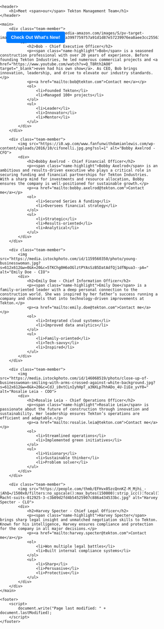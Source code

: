 <!DOCTYPE html>
<html>
<head>
    <title>Tekton - Our Team</title>
    <meta charset="UTF-8">
    <style>
        html, body {
            font-family: Arial, sans-serif;
            margin: 0;
            padding: 0;
            background-image: url('https://www.explore.com/img/gallery/view-chicagos-skyline-from-an-underrated-destination-instead-of-this-tourist-trap/intro-1704400150.jpg');
            background-size: cover;
            background-position: center;
            background-attachment: fixed;
        }
        #download-btn {
            position: fixed;
            top: 100px;
            left: 20px;
            background-color: #007BFF;
            color: white;
            padding: 10px 15px;
            border: none;
            border-radius: 5px;
            font-weight: bold;
            cursor: pointer;
            z-index: 1000;
            text-decoration: none;
        }
        header {
            background-color: rgba(255, 255, 255, 0.85);
            color: black;
            padding: 20px;
            text-align: center;
            font-family: "Andale Mono", monospace;
        }
        header h1 {
            font-weight: normal;
        }
        header h1 span {
            text-transform: uppercase;
            font-weight: bold;
            text-decoration: underline;
            font-style: italic;
        }
        main {
            padding: 20px;
            color: #000000;
        }
        .team-member {
            background-color: rgba(255, 255, 255, 0.95);
            padding: 15px;
            margin: 15px 0;
            border-radius: 8px;
            box-shadow: 0 2px 5px rgba(0,0,0,0.1);
            display: flex;
            align-items: center;
            font-family: 'Georgia', serif;
        }
        .team-member img {
            width: 150px;
            height: 150px;
            border-radius: 8px;
            margin-right: 20px;
            object-fit: cover;
        }
        .team-member h2 {
            margin-top: 0;
            font-style: italic;
        }
        .team-member p {
            font-size: 12px;
            color: #333333;
        }
        ul, ol {
            margin-top: 10px;
            margin-bottom: 20px;
            font-size: 12px;
        }
        footer {
            text-align: center;
            padding: 15px;
            background-color: rgba(255, 255, 255, 0.85);
            font-size: 12px;
        }
        .name-highlight {
            color: blue;
        }
        a[href^="mailto:"] {
            color: red;
        }
    </style>
</head>
<body>
    <a id="download-btn" href="/mnt/data/Our Newest Building.pdf" download>
        Check Out What's New!
    </a>

    <header>
        <h1>Meet <span>our</span> Tekton Management Team</h1>
    </header>

    <main>
        <div class="team-member">
            <img src="https://m.media-amazon.com/images/S/pv-target-images/03125e3dba48c2b4fffa8ea3997759757a91d1d87e57239976ea8aee3cc25563._SX1080_FMjpg_.jpg">
            <div>
                <h2>Bob - Chief Executive Officer</h2>
                <p><span class="name-highlight">Bob</span> is a seasoned construction professional with over 20 years of experience. Before founding Tekton Industries, he led numerous commercial projects and <a href="https://www.youtube.com/watch?v=Q_T8Rth2AO0" target="_blank">even had his own show</a>. As CEO, Bob brings innovation, leadership, and drive to elevate our industry standards.</p>
                <p><a href="mailto:bob@tekton.com">Contact me</a></p>
                <ol>
                    <li>Founded Tekton</li>
                    <li>Managed 100+ projects</li>
                </ol>
                <ul>
                    <li>Leader</li>
                    <li>Innovator</li>
                    <li>Mentor</li>
                </ul>
            </div>
        </div>

        <div class="team-member">
            <img src="https://i0.wp.com/www.fanfunwithdamianlewis.com/wp-content/uploads/2016/10/cifonelli.jpg.png?ssl=1" alt="Bobby Axelrod - CFO">
            <div>
                <h2>Bobby Axelrod - Chief Financial Officer</h2>
                <p><span class="name-highlight">Bobby Axelrod</span> is an ambitious and results-driven executive who plays a critical role in securing funding and financial partnerships for Tekton Industries. With a sharp mind for investments and resource allocation, Bobby ensures the company is well-positioned for sustainable growth.</p>
                <p><a href="mailto:bobby.axelrod@tekton.com">Contact me</a></p>
                <ol>
                    <li>Secured Series A funding</li>
                    <li>Oversees financial strategy</li>
                </ol>
                <ul>
                    <li>Strategic</li>
                    <li>Results-oriented</li>
                    <li>Analytical</li>
                </ul>
            </div>
        </div>

        <div class="team-member">
            <img src="https://media.istockphoto.com/id/1159560350/photo/young-businesswoman.jpg?s=612x612&w=0&k=20&c=5TKChg0H6oOGlztPYAsSzB5DatAdfQj1dfNpua3--pA=" alt="Emily Doe - CIO">
            <div>
                <h2>Emily Doe - Chief Information Officer</h2>
                <p><span class="name-highlight">Emily Doe</span> is a family-oriented leader with a deep personal connection to the construction world. She was inspired by her father’s success running a company and channels that into technology-driven improvements at Tekton.</p>
                <p><a href="mailto:emily.doe@tekton.com">Contact me</a></p>
                <ol>
                    <li>Integrated cloud systems</li>
                    <li>Improved data analytics</li>
                </ol>
                <ul>
                    <li>Family-oriented</li>
                    <li>Tech-savvy</li>
                    <li>Inspired</li>
                </ul>
            </div>
        </div>

        <div class="team-member">
            <img src="https://media.istockphoto.com/id/146068519/photo/close-up-of-businesswoman-smiling-with-arms-crossed-against-white-background.jpg?s=612x612&w=0&k=20&c=CdJ_i0xtCLnIyhHpT_a3NXLp7hhADo_4U-IiEe_yvY0=" alt="Rosalie Leia - COO">
            <div>
                <h2>Rosalie Leia - Chief Operations Officer</h2>
                <p><span class="name-highlight">Rosalie Leia</span> is passionate about the future of construction through innovation and sustainability. Her leadership ensures Tekton’s operations are efficient and adaptable.</p>
                <p><a href="mailto:rosalie.leia@tekton.com">Contact me</a></p>
                <ol>
                    <li>Streamlined operations</li>
                    <li>Implemented green initiatives</li>
                </ol>
                <ul>
                    <li>Visionary</li>
                    <li>Sustainable thinker</li>
                    <li>Problem solver</li>
                </ul>
            </div>
        </div>

        <div class="team-member">
            <img src="https://people.com/thmb/EFHvx05zcQnnKZ-M_Mjhi_-jAhQ=/1500x0/filters:no_upscale():max_bytes(150000):strip_icc():focal(745x328:747x330)/Gabriel-Macht-suits-012925-3-c3b09d2fd4b54525907c886a434533bc.jpg" alt="Harvey Specter - CLO">
            <div>
                <h2>Harvey Specter - Chief Legal Officer</h2>
                <p><span class="name-highlight">Harvey Specter</span> brings sharp legal insight and unmatched negotiation skills to Tekton. Known for his intelligence, Harvey ensures compliance and protection for the company in all major decisions.</p>
                <p><a href="mailto:harvey.specter@tekton.com">Contact me</a></p>
                <ol>
                    <li>Won multiple legal battles</li>
                    <li>Built internal compliance systems</li>
                </ol>
                <ul>
                    <li>Sharp</li>
                    <li>Persuasive</li>
                    <li>Protective</li>
                </ul>
            </div>
        </div>
    </main>

    <footer>
        <script>
            document.write("Page last modified: " + document.lastModified);
        </script>
    </footer>
</body>
</html>
